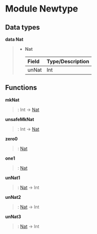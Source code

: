 # <a name="module-newtype-36781"></a>Module Newtype

## Data types

**data <a name="type-newtype-nat-61947"></a>Nat**
> 
> * <a name="constr-newtype-nat-99832"></a>**Nat**
>   
>   | Field | Type/Description |
>   | :---- | :----------------
>   | unNat | Int |
>   
> 

## Functions

<a name="function-newtype-mknat-8513"></a>**mkNat**  
> : Int -> [Nat](#type-newtype-nat-61947)
> 
<a name="function-newtype-unsafemknat-96593"></a>**unsafeMkNat**  
> : Int -> [Nat](#type-newtype-nat-61947)
> 
<a name="function-newtype-zero0-10450"></a>**zero0**  
> : [Nat](#type-newtype-nat-61947)
> 
<a name="function-newtype-one1-53872"></a>**one1**  
> : [Nat](#type-newtype-nat-61947)
> 
<a name="function-newtype-unnat1-26452"></a>**unNat1**  
> : [Nat](#type-newtype-nat-61947) -> Int
> 
<a name="function-newtype-unnat2-96339"></a>**unNat2**  
> : [Nat](#type-newtype-nat-61947) -> Int
> 
<a name="function-newtype-unnat3-97654"></a>**unNat3**  
> : [Nat](#type-newtype-nat-61947) -> Int
> 

